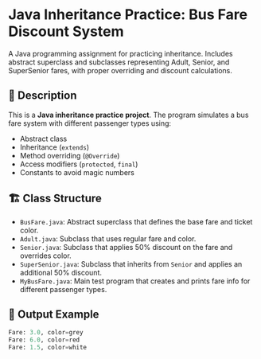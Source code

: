 # Java Inheritance Practice: Bus Fare Discount System

A Java programming assignment for practicing inheritance. Includes abstract superclass and subclasses representing Adult, Senior, and SuperSenior fares, with proper overriding and discount calculations.

## 📘 Description

This is a **Java inheritance practice project**. The program simulates a bus fare system with different passenger types using:

- Abstract class
- Inheritance (`extends`)
- Method overriding (`@Override`)
- Access modifiers (`protected`, `final`)
- Constants to avoid magic numbers


## 🏗️ Class Structure

- `BusFare.java`: Abstract superclass that defines the base fare and ticket color.
- `Adult.java`: Subclass that uses regular fare and color.
- `Senior.java`: Subclass that applies 50% discount on the fare and overrides color.
- `SuperSenior.java`: Subclass that inherits from `Senior` and applies an additional 50% discount.
- `MyBusFare.java`: Main test program that creates and prints fare info for different passenger types.

## 📄 Output Example

```Python
Fare: 3.0, color=grey
Fare: 6.0, color=red
Fare: 1.5, color=white
```
